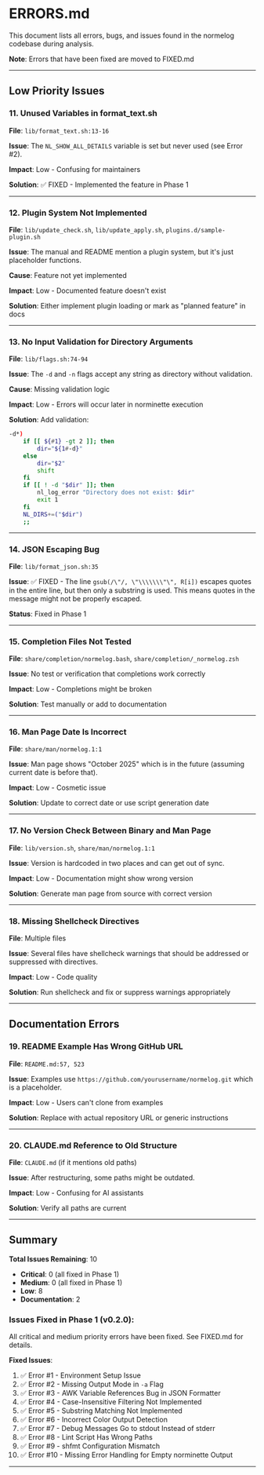 # ERRORS.md

This document lists all errors, bugs, and issues found in the normelog codebase during analysis.

**Note**: Errors that have been fixed are moved to FIXED.md

---

## Low Priority Issues

### 11. **Unused Variables in format_text.sh**

**File**: `lib/format_text.sh:13-16`

**Issue**: The `NL_SHOW_ALL_DETAILS` variable is set but never used (see Error #2).

**Impact**: Low - Confusing for maintainers

**Solution**: ✅ FIXED - Implemented the feature in Phase 1

---

### 12. **Plugin System Not Implemented**

**File**: `lib/update_check.sh`, `lib/update_apply.sh`, `plugins.d/sample-plugin.sh`

**Issue**: The manual and README mention a plugin system, but it's just placeholder functions.

**Cause**: Feature not yet implemented

**Impact**: Low - Documented feature doesn't exist

**Solution**: Either implement plugin loading or mark as "planned feature" in docs

---

### 13. **No Input Validation for Directory Arguments**

**File**: `lib/flags.sh:74-94`

**Issue**: The `-d` and `-n` flags accept any string as directory without validation.

**Cause**: Missing validation logic

**Impact**: Low - Errors will occur later in norminette execution

**Solution**: Add validation:
```bash
-d*)
	if [[ ${#1} -gt 2 ]]; then
		dir="${1#-d}"
	else
		dir="$2"
		shift
	fi
	if [[ ! -d "$dir" ]]; then
		nl_log_error "Directory does not exist: $dir"
		exit 1
	fi
	NL_DIRS+=("$dir")
	;;
```

---

### 14. **JSON Escaping Bug**

**File**: `lib/format_json.sh:35`

**Issue**: ✅ FIXED - The line `gsub(/\"/, \"\\\\\\\"\", R[i])` escapes quotes in the entire line, but then only a substring is used. This means quotes in the message might not be properly escaped.

**Status**: Fixed in Phase 1

---

### 15. **Completion Files Not Tested**

**File**: `share/completion/normelog.bash`, `share/completion/_normelog.zsh`

**Issue**: No test or verification that completions work correctly

**Impact**: Low - Completions might be broken

**Solution**: Test manually or add to documentation

---

### 16. **Man Page Date Is Incorrect**

**File**: `share/man/normelog.1:1`

**Issue**: Man page shows "October 2025" which is in the future (assuming current date is before that).

**Impact**: Low - Cosmetic issue

**Solution**: Update to correct date or use script generation date

---

### 17. **No Version Check Between Binary and Man Page**

**File**: `lib/version.sh`, `share/man/normelog.1:1`

**Issue**: Version is hardcoded in two places and can get out of sync.

**Impact**: Low - Documentation might show wrong version

**Solution**: Generate man page from source with correct version

---

### 18. **Missing Shellcheck Directives**

**File**: Multiple files

**Issue**: Several files have shellcheck warnings that should be addressed or suppressed with directives.

**Impact**: Low - Code quality

**Solution**: Run shellcheck and fix or suppress warnings appropriately

---

## Documentation Errors

### 19. **README Example Has Wrong GitHub URL**

**File**: `README.md:57, 523`

**Issue**: Examples use `https://github.com/yourusername/normelog.git` which is a placeholder.

**Impact**: Low - Users can't clone from examples

**Solution**: Replace with actual repository URL or generic instructions

---

### 20. **CLAUDE.md Reference to Old Structure**

**File**: `CLAUDE.md` (if it mentions old paths)

**Issue**: After restructuring, some paths might be outdated.

**Impact**: Low - Confusing for AI assistants

**Solution**: Verify all paths are current

---

## Summary

**Total Issues Remaining**: 10

- **Critical**: 0 (all fixed in Phase 1)
- **Medium**: 0 (all fixed in Phase 1)
- **Low**: 8
- **Documentation**: 2

### Issues Fixed in Phase 1 (v0.2.0):

All critical and medium priority errors have been fixed. See FIXED.md for details.

**Fixed Issues**:
1. ✅ Error #1 - Environment Setup Issue
2. ✅ Error #2 - Missing Output Mode in `-a` Flag
3. ✅ Error #3 - AWK Variable References Bug in JSON Formatter
4. ✅ Error #4 - Case-Insensitive Filtering Not Implemented
5. ✅ Error #5 - Substring Matching Not Implemented
6. ✅ Error #6 - Incorrect Color Output Detection
7. ✅ Error #7 - Debug Messages Go to stdout Instead of stderr
8. ✅ Error #8 - Lint Script Has Wrong Paths
9. ✅ Error #9 - shfmt Configuration Mismatch
10. ✅ Error #10 - Missing Error Handling for Empty norminette Output

---
